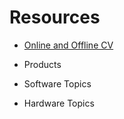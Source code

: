 # Resources

- [Online and Offline CV](profile.html)


* Products

* Software Topics

* Hardware Topics

  

  

  

